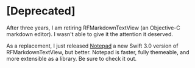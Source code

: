 # [Deprecated]

After three years, I am retiring RFMarkdownTextView (an Objective-C markdown editor). I wasn't able to give it the attention it deserved.

 As a replacement, I just released [Notepad](https://github.com/ruddfawcett/Notepad) a new Swift 3.0 version of RFMarkdownTextView, but better. Notepad is faster, fully themeable, and more extensible as a library. Be sure to check it out.
